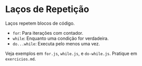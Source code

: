 # Laços de Repetição

Laços repetem blocos de código.

- `for`: Para iterações com contador.
- `while`: Enquanto uma condição for verdadeira.
- `do...while`: Executa pelo menos uma vez.

Veja exemplos em `for.js`, `while.js`, e `do-while.js`. Pratique em `exercicios.md`.